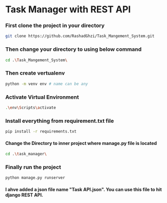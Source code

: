 
# Task Manager with REST API




### First clone the project in your directory

```bash
git clone https://github.com/RashadGhzi/Task_Mangement_System.git
```

### Then change your directory to using below command 
```bash  
cd .\Task_Mangement_System\
```

### Then create vertualenv 
```bash
python -m venv env # name can be any
```

### Activate Virtual Environment
```bash
.\env\Scripts\activate
```

### Install everything from requirement.txt file
```bash
pip install -r requirements.txt 
```

#### Change the Directory to inner project where manage.py file is located 
```bash
cd .\task_manager\
```

### Finally run the project
```bash
python manage.py runserver
```

#### I ahve added a json file name "Task API.json". You can use this file to hit django REST API. 



